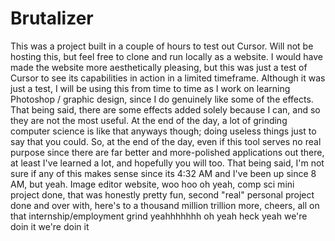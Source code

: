 # Brutalizer

This was a project built in a couple of hours to test out Cursor.
Will not be hosting this, but feel free to clone and run locally as a website.
I would have made the website more aesthetically pleasing, but this was just a 
test of Cursor to see its capabilities in action in a limited timeframe.
Although it was just a test, I will be using this from time to time
as I work on learning Photoshop / graphic design, since I do
genuinely like some of the effects. That being said,
there are some effects added solely because I can, and so
they are not the most useful. At the end of the day, a lot of grinding
computer science is like that anyways though; doing useless things
just to say that you could. So, at the end of the day, even if this
tool serves no real purpose since there are far better and more-polished
applications out there, at least I've learned a lot, and hopefully you
will too. That being said, I'm not sure if any of this makes sense
since its 4:32 AM and I've been up since 8 AM, but yeah.
Image editor website, woo hoo oh yeah, comp sci mini project done,
that was honestly pretty fun, second "real" personal project done and
over with, here's to a thousand million trillion more, cheers,
all on that internship/employment grind yeahhhhhhh oh yeah heck yeah we're doin it we're doin it